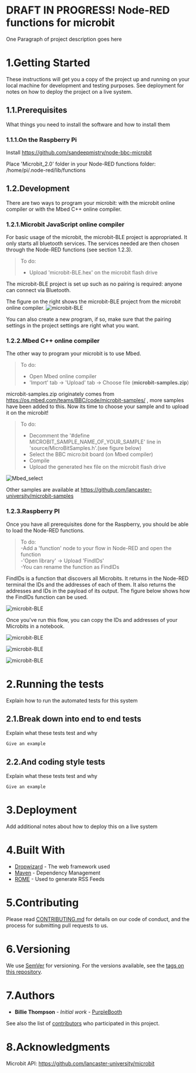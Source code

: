 # DRAFT IN PROGRESS! Node-RED functions for microbit

One Paragraph of project description goes here

# 1.Getting Started

These instructions will get you a copy of the project up and running on your local machine for development and testing purposes. See deployment for notes on how to deploy the project on a live system.

## 1.1.Prerequisites

What things you need to install the software and how to install them

### 1.1.1.On the Raspberry Pi

Install https://github.com/sandeepmistry/node-bbc-microbit

Place 'Microbit_2.0' folder in your Node-RED functions folder: /home/pi/.node-red/lib/functions



## 1.2.Development

There are two ways to program your microbit: with the microbit online compiler or with the Mbed C++ online compiler.

### 1.2.1.Microbit JavaScript online compiler

For basic usage of the microbit, the microbit-BLE project is appropriated. It only starts all bluetooth services. The services needed are then chosen through the Node-RED functions (see section 1.2.3).

>To do:   
>- Upload 'microbit-BLE.hex' on the microbit flash drive

The microbit-BLE project is set up such as no pairing is required: anyone can connect via Bluetooth.

The figure on the right shows the microbit-BLE project from the microbit online compiler.
![microbit-BLE](https://github.com/Lechatroger/microbit_node-red_functions/blob/master/figure/MicrobitBLE.png)

You can also create a new program, if so, make sure that the pairing settings in the project settings are right what you want.

### 1.2.2.Mbed C++ online compiler

The other way to program your microbit is to use Mbed.

>To do:   
>- Open Mbed online compiler   
>- 'Import' tab -> 'Upload' tab -> Choose file (**microbit-samples.zip**)

microbit-samples.zip originately comes from https://os.mbed.com/teams/BBC/code/microbit-samples/ , more samples have been added to this. Now its time to choose your sample and to upload it on the microbit!

>To do:
>- Decomment the '#define  MICROBIT_SAMPLE_NAME_OF_YOUR_SAMPLE' line in 'source/MicroBitSamples.h'.(see figure below)
>- Select the BBC micro:bit board (on Mbed compiler)
>- Compile
>- Upload the generated hex file on the microbit flash drive

![Mbed_select](https://github.com/Lechatroger/microbit_node-red_functions/blob/master/figure/Mbed_select.png)

Other samples are available at https://github.com/lancaster-university/microbit-samples

### 1.2.3.Raspberry PI

Once you have all prerequisites done for the Raspberry, you should be able to load the Node-RED functions.

>To do:  
>-Add a 'function' node to your flow in Node-RED and open the function  
>-'Open library' -> Upload 'FindIDs'  
>-You can rename the function as FindIDs

FindIDs is a function that discovers all Microbits. It returns in the Node-RED terminal the IDs and the addresses of each of them. It also returns the addresses and IDs in the payload of its output. The figure below shows how the FindIDs function can be used.

![microbit-BLE](https://github.com/Lechatroger/microbit_node-red_functions/blob/master/figure/FindIDs2.png)

Once you've run this flow, you can copy the IDs and addresses of your Microbits in a notebook.

![microbit-BLE](https://github.com/Lechatroger/microbit_node-red_functions/blob/master/figure/ParamMicrobit.png)

![microbit-BLE](https://github.com/Lechatroger/microbit_node-red_functions/blob/master/figure/Microbit.png)

![microbit-BLE](https://github.com/Lechatroger/microbit_node-red_functions/blob/master/figure/AutoReconnect.png)



# 2.Running the tests

Explain how to run the automated tests for this system

## 2.1.Break down into end to end tests

Explain what these tests test and why

```
Give an example
```

## 2.2.And coding style tests

Explain what these tests test and why

```
Give an example
```

# 3.Deployment

Add additional notes about how to deploy this on a live system

# 4.Built With

* [Dropwizard](http://www.dropwizard.io/1.0.2/docs/) - The web framework used
* [Maven](https://maven.apache.org/) - Dependency Management
* [ROME](https://rometools.github.io/rome/) - Used to generate RSS Feeds

# 5.Contributing

Please read [CONTRIBUTING.md](https://gist.github.com/PurpleBooth/b24679402957c63ec426) for details on our code of conduct, and the process for submitting pull requests to us.

# 6.Versioning

We use [SemVer](http://semver.org/) for versioning. For the versions available, see the [tags on this repository](https://github.com/your/project/tags). 

# 7.Authors

* **Billie Thompson** - *Initial work* - [PurpleBooth](https://github.com/PurpleBooth)

See also the list of [contributors](https://github.com/your/project/contributors) who participated in this project.

# 8.Acknowledgments

Microbit API:   https://github.com/lancaster-university/microbit



